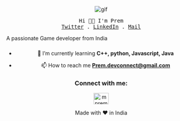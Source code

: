 <p align="center"><img src="https://res.cloudinary.com/dvqetpbeh/image/upload/v1713591432/giphy_tnwr5q.gif" alt="gif"></p>
<p align="center">
  <samp>
    Hi 👋🏻 I'm Prem
    <br/>
    <a href="https://twitter.com/omkar_ghongade">Twitter</a> .
    <a href="https://www.linkedin.com/in/mpremk/">LinkedIn</a> .
    <a href="mailto:omkarsubhashghongade21@gmail.com">Mail</a>
  </samp>
</p>
<h9 align="center">A passionate Game developer from India</h3>



###

- 🌱 I’m currently learning **C++, python, Javascript, Java**

- 📫 How to reach me **Prem.devconnect@gmail.com**

<h3 align="center">Connect with me:</h3>
<p align="center">
<a href="https://linkedin.com/in/mpremk" target="blank"><img align="center" src="https://raw.githubusercontent.com/rahuldkjain/github-profile-readme-generator/master/src/images/icons/Social/linked-in-alt.svg" alt="mpremk" height="30" width="40" /></a>




<p align="center">
  Made with ❤️ in India
</p>

